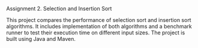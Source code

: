 Assignment 2. Selection and Insertion Sort

This project compares the performance of selection sort and insertion sort algorithms.
It includes implementation of both algorithms and a benchmark runner to test their execution time on different input sizes.
The project is built using Java and Maven.

